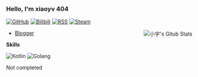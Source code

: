 ### Hello, I'm xiaoyv 404

[![GitHub](https://img.shields.io/badge/dynamic/json?logo=github&label=GitHub&labelColor=495867&color=495867&query=%24.data.totalSubs&url=https%3A%2F%2Fapi.spencerwoo.com%2Fsubstats%2F%3Fsource%3Dgithub%26queryKey%3Dxiaoyv404&style=flat-square)](https://github.com/xiaoyv404)  [![Bilibili](https://img.shields.io/badge/dynamic/json?logo=bilibili&label=Bilibili&labelColor=495867&color=495867&query=%24.data.totalSubs&url=https%3A%2F%2Fapi.spencerwoo.com%2Fsubstats%2F%3Fsource%3Dbilibili%26queryKey%3D437952226&style=flat-square)](https://space.bilibili.com/437952226)  [![RSS](https://img.shields.io/badge/dynamic/json?logo=rss&label=RSS&labelColor=495867&color=495867&query=%24.data.totalSubs&url=https%3A%2F%2Fapi.spencerwoo.com%2Fsubstats%2F%3Fsource%3Dfeedly%26queryKey%3Dhttps://www.xiaoyv404.t&style=flat-square)](https://www.xiaoyv404.top/feed/rss)  [![Steam](https://img.shields.io/badge/dynamic/json?logo=steam&label=Steam&labelColor=495867&color=495867&query=%24.data.totalSubs&url=https%3A%2F%2Fapi.spencerwoo.com%2Fsubstats%2F%3Fsource%3DsteamFriends%26queryKey%3D76561199051604197&style=flat-square)](https://steamcommunity.com/profiles/76561199051604197)

<a href="https://github.com/anuraghazra/github-readme-stats">
  <img src="https://github-readme-stats.vercel.app/api?username=xiaoyv404&show_icons=true&theme=react" align="right" alt="小宇's Gitub Stats">
</a>

- [Blogger](https://www.xiaoyv404.top)

**Skills**

![Kotlin](https://img.shields.io/badge/-Kotlin-orange?stype=flat-square&logo=Kotlin&logoColor=3366ff)
![Golang](https://img.shields.io/badge/-Golang-495867?style=flat-square&logo=Go&logoColor=00a9d4)



Not completed 

